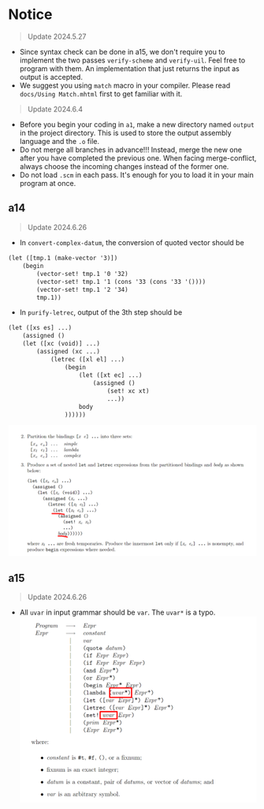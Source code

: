 # Notice

> Update 2024.5.27

- Since syntax check can be done in a15, we don't require you to implement the two passes `verify-scheme` and `verify-uil`. Feel free to program with them. An implementation that just returns the input as output is accepted.
- We suggest you using `match` macro in your compiler. Please read `docs/Using Match.mhtml` first to get familiar with it.

> Update 2024.6.4
- Before you begin your coding in `a1`, make a new directory named `output` in the project directory. This is used to store the output assembly language and the `.o` file.
- Do not merge all branches in advance!!! Instead, merge the new one after you have completed the previous one. When facing merge-conflict, always choose the incoming changes instead of the former one.
- Do not load `.scm` in each pass. It's enough for you to load it in your main program at once.

## a14

> Update 2024.6.26
- In `convert-complex-datum`, the conversion of quoted vector should be
```
(let ([tmp.1 (make-vector '3)])
    (begin
        (vector-set! tmp.1 '0 '32)
        (vector-set! tmp.1 '1 (cons '33 (cons '33 '())))
        (vector-set! tmp.1 '2 '34)
        tmp.1))
```
- In `purify-letrec`, output of the 3th step should be
```
(let ([xs es] ...)
    (assigned ()
    (let ([xc (void)] ...)
        (assigned (xc ...)
            (letrec ([xl el] ...)
                (begin 
                    (let ([xt ec] ...)
                        (assigned ()
                            (set! xc xt)
                            ...))
                    body
                ))))))
```
![a14-purify-letrec.png](./pics/a14-purify-letrec.png)

## a15

> Update 2024.6.26
- All `uvar` in input grammar should be `var`. The `uvar*` is a typo.
![a15-uvar](./pics/a15-uvar.png)